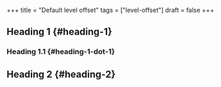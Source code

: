 +++
title = "Default level offset"
tags = ["level-offset"]
draft = false
+++

## Heading 1 {#heading-1}


### Heading 1.1 {#heading-1-dot-1}


## Heading 2 {#heading-2}
